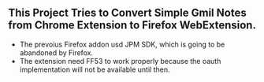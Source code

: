 ## This Project Tries to Convert Simple Gmil Notes from Chrome Extension to Firefox WebExtension.
- The prevoius Firefox addon usd JPM SDK, which is going to be abandoned by Firefox.
- The extension need FF53 to work properly because the oauth implementation will not be available until then.
